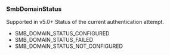 ### SmbDomainStatus
Supported in v5.0+
  Status of the current authentication attempt.
  

- SMB_DOMAIN_STATUS_CONFIGURED
- SMB_DOMAIN_STATUS_FAILED
- SMB_DOMAIN_STATUS_NOT_CONFIGURED
